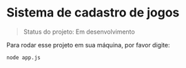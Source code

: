 # Sistema de cadastro de jogos

> Status do projeto: Em desenvolvimento

Para rodar esse projeto em sua máquina, por favor digite:

```
node app.js
```
 
